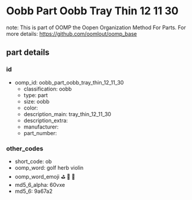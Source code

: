 # Oobb Part Oobb Tray Thin 12 11 30  

note: This is part of OOMP the Oopen Organization Method For Parts. For more details: https://github.com/oomlout/oomp_base

##  part details





### id
* oomp_id: oobb_part_oobb_tray_thin_12_11_30
  * classification: oobb
  * type: part
  * size: oobb
  * color: 
  * description_main: tray_thin_12_11_30
  * description_extra: 
  * manufacturer: 
  * part_number: 

### other_codes
* short_code: ob
* oomp_word: golf herb violin
* oomp_word_emoji :golf: :herb: :violin:
* md5_6_alpha: 60vxe
* md5_6: 9a67a2